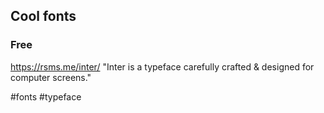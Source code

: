## Cool fonts
### Free
https://rsms.me/inter/ "Inter is a typeface carefully crafted & designed for computer screens."

<!-- Keywords -->
#fonts #typeface
<!-- /Keywords -->
